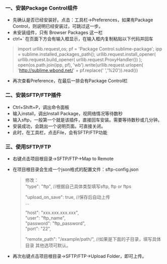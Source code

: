 ### 一、安装Package Control组件

* 先确认是否已经安装好。点击：工具栏->Preferences，如果有Package Control，则说明已经安装过，可跳过这一步。
* 未安装组件，只有 Browser Packages 这一栏
* ctrl+`  在页面下方会有输入框显示，在输入框内复制粘贴以下代码并回车
> import urllib.request,os; pf = 'Package Control.sublime-package'; ipp = sublime.installed_packages_path(); urllib.request.install_opener( urllib.request.build_opener( urllib.request.ProxyHandler()) ); open(os.path.join(ipp, pf), 'wb').write(urllib.request.urlopen( 'http://sublime.wbond.net/' + pf.replace(' ','%20')).read())

* 再次查看Preference，在最后一排会有Package Control栏

### 二、安装SFTP/FTP插件
* Ctrl+Shift+P，调出命令面板
* 输入install，调出Install Package，视网络情况等待数秒
* 输入sftp，一般第一个就是该插件，直接回车安装。需要等待数秒或几分钟。
* 安装成功，会跳出一个说明页面。可直接关闭。
* 此时，在工具栏，点击File，会有SFTP/FTP功能

### 三、使用SFTP/FTP
* 右键点击项目根目录->SFTP/FTP->Map to Remote
* 在项目根目录会生成一个json格式的配置文件：sftp-config.json

    > 修改：  
    > "type": "ftp", //根据自己具体类型填写sftp, ftp or ftps  
    >  
    > "upload_on_save": true, //保存后自动上传  
    > ...   
    > 
    > "host": "xxx.xxx.xxx.xxx",  
    > "user": "ftp_name",  
    > "password": "ftp_password",  
    > "port": "22",  
    >    
    >  "remote_path": "/example/path/", //如果是下面的子目录，填写具体目录 
    > 其他选项可默认。  

* 再次右键点击项目根目录->SFTP/FTP->Upload Folder，即可上传。
